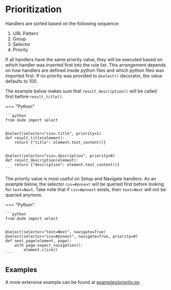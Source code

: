 # Prioritization

Handlers are sorted based on the following sequence:

1. URL Pattern
2. Group
3. Selector
4. Priority

If all handlers have the same priority value, they will be executed based on which handler was inserted first into the rule list.
This arrangement depends on how handlers are defined inside python files and which python files was imported first.
If no priority was provided to `@select()` decorator, the value defaults to 100.

The example below makes sure that `result_description()` will be called first before `result_title()`.


=== "Python"

    ```python
    from dude import select


    @select(selector="css=.title", priority=1)
    def result_title(element):
        return {"title": element.text_content()}
    
    
    @select(selector="css=.description", priority=0)
    def result_description(element):
        return {"description": element.text_content()}
    ```

The priority value is most useful on Setup and Navigate handlers. As an example below, the selector `css=#pnnext` will be queried first before looking for `text=Next`.
Take note that if `css=#pnnext` exists, then `text=Next` will not be queried anymore.

=== "Python"

    ```python
    from dude import select
    
    
    @select(selector="text=Next", navigate=True)
    @select(selector="css=#pnnext", navigate=True, priority=0)
    def next_page(element, page):
        with page.expect_navigation():
            element.click()
    ```

## Examples

A more extensive example can be found at [examples/priority.py](https://github.com/roniemartinez/dude/tree/master/examples/priority.py).
